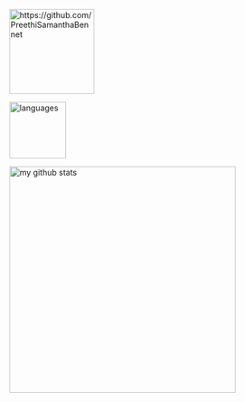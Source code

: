 <p align="left"> <img src="https://komarev.com/ghpvc/?username=PreethiSamanthaBennet" alt="https://github.com/PreethiSamanthaBennet" width="150" /> </p>

<p> <img src="https://github-readme-stats.vercel.app/api/top-langs/?username=PreethiSamanthaBennet&layout=compact&theme=tokyonight" alt="languages" height="100"> </p>

<p> <img src="https://github-readme-stats.vercel.app/api?username=PreethiSamanthaBennet&show_icons=true&theme=tokyonight" alt="my github stats" width="400"/>&nbsp; </p>

<!--
**PreethiSamanthaBennet/PreethiSamanthaBennet** is a ✨ _special_ ✨ repository because its `README.md` (this file) appears on your GitHub profile.

Here are some ideas to get you started:

- 🔭 I’m currently working on ...
- 🌱 I’m currently learning ...
- 👯 I’m looking to collaborate on ...
- 🤔 I’m looking for help with ...
- 💬 Ask me about ...
- 📫 How to reach me: ...
- 😄 Pronouns: ...
- ⚡ Fun fact: ...
-->
